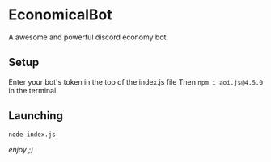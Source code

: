 # EconomicalBot
A awesome and powerful discord economy bot.

## Setup
Enter your bot's token in the top of the index.js file
Then `npm i aoi.js@4.5.0` in the terminal.

## Launching
`node index.js`

*enjoy
 ;)*
